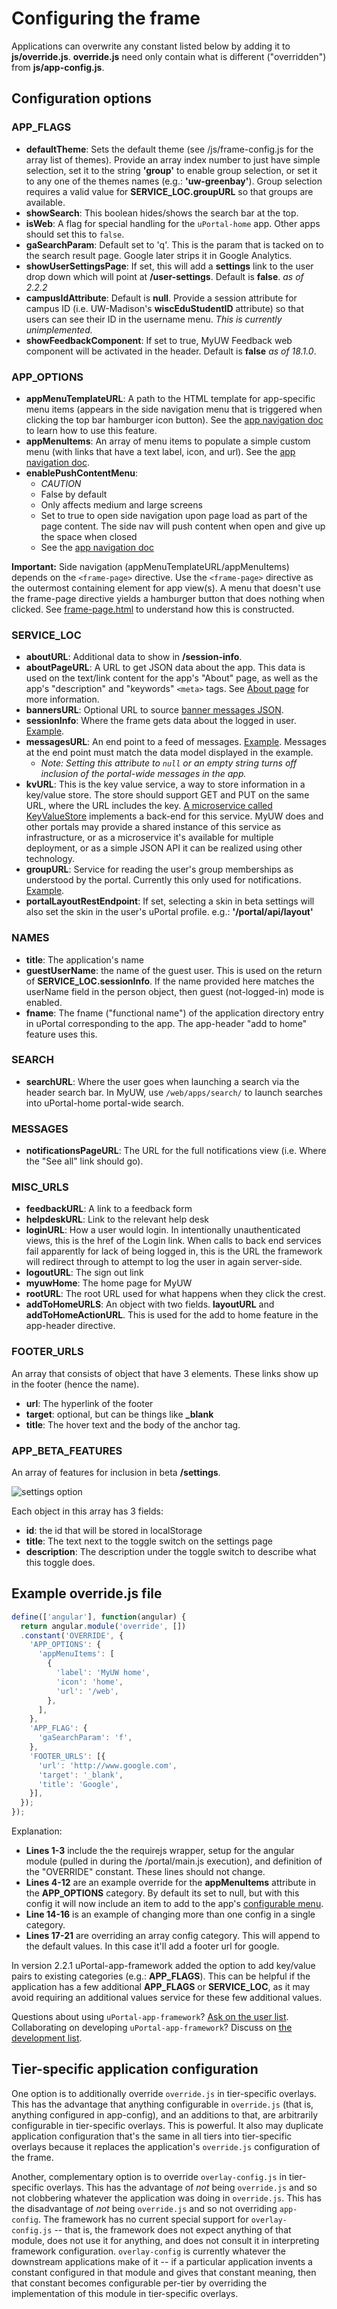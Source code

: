 # Configuring the frame

Applications can overwrite any constant listed below by adding it to
**js/override.js**. **override.js** need only contain what is different
("overridden") from **js/app-config.js**.

## Configuration options

### APP_FLAGS

+ **defaultTheme**: Sets the default theme (see /js/frame-config.js
for the array list of themes). Provide an array index number to just have
simple selection, set it to the string **'group'** to enable group selection,
or set it to any one of the themes names (e.g.: **'uw-greenbay'**). Group
selection requires a valid value for **SERVICE_LOC.groupURL** so that groups
are available.
+ **showSearch**: This boolean hides/shows the search bar at the top.
+ **isWeb**: A flag for special handling for the `uPortal-home` app. Other apps
should set this to `false`.
+ **gaSearchParam**: Default set to 'q'. This is the param that is tacked on to
the search result page. Google later strips it in Google Analytics.
+ **showUserSettingsPage**: If set, this will add a **settings** link to the
user drop down which will point at **/user-settings**. Default is **false**.
_as of 2.2.2_
+ **campusIdAttribute**: Default is **null**. Provide a session attribute for
campus ID (i.e. UW-Madison's **wiscEduStudentID** attribute) so that users can
see their ID in the username menu. _This is currently unimplemented._
+ **showFeedbackComponent**: If set to true, MyUW Feedback web component will be
activated in the header. Default is **false** _as of 18.1.0_.

### APP_OPTIONS

+ **appMenuTemplateURL**: A path to the HTML template for app-specific menu
items (appears in the side navigation menu that is triggered when clicking the
top bar hamburger icon button). See the [app navigation
doc](configurable-menu.md) to learn how to use this feature.
+ **appMenuItems**: An array of menu items to populate a  simple custom menu
(with links that have a text label, icon, and url). See the [app navigation
doc](configurable-menu.md).
+ **enablePushContentMenu**:
    - _CAUTION_
    - False by default
    - Only affects medium and large screens
    - Set to true to open side navigation upon page load as part of the page
content. The side nav will push content when open and give up the space
when closed
    - See the [app navigation doc](configurable-menu.md)

**Important:** Side navigation (appMenuTemplateURL/appMenuItems) depends on the
`<frame-page>` directive. Use the `<frame-page>` directive as the outermost
containing element for app view(s). A menu that doesn't use the frame-page
directive yields a hamburger button that does nothing when clicked. See
[frame-page.html][] to understand how
this is constructed.

### SERVICE_LOC

+ **aboutURL**: Additional data to show in **/session-info**.
+ **aboutPageURL**: A URL to get JSON data about the app. This data is used on the text/link content for the app's "About" page, as well as the app's "description" and "keywords" `<meta>` tags. See [About page](about-page.md) for more information.
+ **bannersURL**: Optional URL to source
  [banner messages JSON](messaging.md#configuring-banner-messages).
+ **sessionInfo**: Where the frame gets data about the logged in user. [Example][session.json].
+ **messagesURL**: An end point to a feed of messages.
[Example][sample-messages.json]. Messages at the
end point must match the data model displayed in the example.
    - _Note: Setting this attribute to `null` or an empty string turns off
inclusion of the portal-wide messages in the app._
+ **kvURL**: This is the key value service, a way to
store information in a key/value store. The store should support GET and PUT on
the same URL, where the URL includes the key. [A microservice called
KeyValueStore][KeyValueStore] implements a
back-end for this service. MyUW does and other portals may provide a shared
instance of this service as infrastructure, or as a microservice it's available
for multiple deployment, or as a simple JSON API it can be realized using other
technology.
+ **groupURL**: Service for reading the user's group memberships as understood
by the portal. Currently this only used for notifications.
[Example](https://github.com/uPortal-Project/uportal-app-framework/blob/master/components/staticFeeds/groups.json).
+ **portalLayoutRestEndpoint**: If set, selecting a skin in beta settings will
also set the skin in the user's uPortal profile. e.g.: **'/portal/api/layout'**

### NAMES

+ **title**: The application's name
+ **guestUserName**: the name of the guest user. This is used on the return of
**SERVICE_LOC.sessionInfo**. If the name provided here matches the userName
field in the person object, then guest (not-logged-in) mode is enabled.
+ **fname**: The fname ("functional name") of the application directory entry
in uPortal corresponding to the app. The app-header "add to home" feature uses
this.

### SEARCH

+ **searchURL**: Where the user goes when launching a search via the header
search bar. In MyUW, use `/web/apps/search/` to launch searches into
uPortal-home portal-wide search.

### MESSAGES

+ **notificationsPageURL**: The URL for the full notifications view (i.e. Where
the "See all" link should go).

### MISC_URLS

+ **feedbackURL**: A link to a feedback form
+ **helpdeskURL**: Link to the relevant help desk
+ **loginURL**: How a user would login.
  In intentionally unauthenticated views, this is the href of the Login link.
  When calls to back end services fail apparently for lack of being logged in,
  this is the URL the framework will redirect through
  to attempt to log the user in again server-side.
+ **logoutURL**: The sign out link
+ **myuwHome**: The home page for MyUW
+ **rootURL**: The root URL used for what happens when they click the crest.
+ **addToHomeURLS**: An object with two fields. **layoutURL** and
**addToHomeActionURL**. This is used for the add to home feature in the
app-header directive.

### FOOTER_URLS

An array that consists of object that have 3 elements. These links show up in
the footer (hence the name).
+ **url**: The hyperlink of the footer
+ **target**: optional, but can be things like **_blank**
+ **title**: The hover text and the body of the anchor tag.

### APP_BETA_FEATURES

An array of features for inclusion in beta **/settings**.

![settings option](img/settings-option.png)

Each object in this array has 3 fields:

+ **id**: the id that will be stored in localStorage
+ **title**: The text next to the toggle switch on the settings page
+ **description**: The description under the toggle switch to describe what
this toggle does.

## Example override.js file

```javascript
define(['angular'], function(angular) {
  return angular.module('override', [])
  .constant('OVERRIDE', {
    'APP_OPTIONS': {
      'appMenuItems': [
        {
          'label': 'MyUW home',
          'icon': 'home',
          'url': '/web',
        },
      ],
    },
    'APP_FLAG': {
      'gaSearchParam': 'f',
    },
    'FOOTER_URLS': [{
      'url': 'http://www.google.com',
      'target': '_blank',
      'title': 'Google',
    }],
  });
});

```

Explanation:

+ **Lines 1-3** include the the requirejs wrapper, setup for the angular module
(pulled in during the /portal/main.js execution),
and definition of the "OVERRIDE" constant. These lines should not change.
+ **Lines 4-12** are an example override for the **appMenuItems** attribute in
the **APP_OPTIONS** category. By default its set to null, but
with this config it will now include an item to add to the app's [configurable
menu](configurable-menu.md).
+ **Line 14-16** is an example of changing more than one config in a single
category.
+ **Lines 17-21** are overriding an array config category. This will append to
the default values. In this case it'll add a footer url for google.

In version 2.2.1 uPortal-app-framework added the option to add key/value pairs
to existing categories (e.g.: **APP_FLAGS**). This can be helpful if the
application has a few additional **APP_FLAGS** or **SERVICE_LOC**, as it may
avoid requiring an additional values service for these few additional values.

Questions about using `uPortal-app-framework`? [Ask on the user
list][uportal-user@].
Collaborating on developing `uPortal-app-framework`? Discuss on [the
development list][uportal-dev@].

## Tier-specific application configuration

One option is to additionally override `override.js` in tier-specific overlays.
This has the advantage that anything configurable in `override.js`
(that is, anything configured in app-config), and an additions to that,
are arbitrarily configurable in tier-specific overlays. This is powerful.
It also may duplicate application configuration that's the same in all tiers
into tier-specific overlays because it replaces the application's `override.js`
configuration of the frame.

Another, complementary option is to override `overlay-config.js` in
tier-specific overlays. This has the advantage of _not_ being `override.js` and
so not clobbering whatever the application was doing in `override.js`.
This has the disadvantage of _not_ being `override.js` and so not overriding
`app-config`. The framework has no current special support for
 `overlay-config.js` -- that is, the framework does not expect anything of that
 module, does not use it for anything, and does not consult it in interpreting
 framework configuration. `overlay-config` is currently whatever the downstream
 applications make of it -- if a particular application invents a constant
 configured in that module and gives that constant meaning, then that constant
 becomes configurable per-tier by overriding the implementation of this module
 in tier-specific overlays.

[KeyValueStore]: https://github.com/UW-Madison-DoIT/KeyValueStore
[uportal-dev@]: https://groups.google.com/a/apereo.org/forum/#!forum/uportal-dev
[uportal-user@]: https://groups.google.com/a/apereo.org/forum/#!forum/uportal-user
[sample-messages.json]: https://github.com/uPortal-Project/uportal-app-framework/blob/master/components/staticFeeds/sample-messages.json
[session.json]: https://github.com/uPortal-Project/uportal-app-framework/blob/master/components/staticFeeds/session.json
[frame-page.html]: https://github.com/uPortal-Project/uportal-app-framework/blob/master/components/portal/misc/partials/frame-page.html
